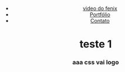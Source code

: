 <html lang="en">
<head>
    <meta charset="UTF-8">
    <link rel="stylesheet" href="css/estilos.css">
</head>
<body>
    <header>
        <nav class="menu">
          <ul>
            <li><a href="https://www.youtube.com/watch?v=rhzWh7-Mgow">video do fenix</a></li>
            <li><a href="#">Portfólio</a></li>
            <li><a href="#">Contato</a></li>
          </ul>
        </nav>
        <h1 class="site-title">teste 1</h1>
        <h3 class="site-subtitle">aaa css vai logo</h3>
      </header>
</body>
</html>
